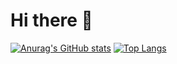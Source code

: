 # Hi there 👋

[![Anurag's GitHub stats](https://github-readme-stats.vercel.app/api?username=elif1906)](https://github.com/anuraghazra/github-readme-stats)
[![Top Langs](https://github-readme-stats.vercel.app/api/top-langs/?username=elif1906)](https://github.com/anuraghazra/github-readme-stats) 

